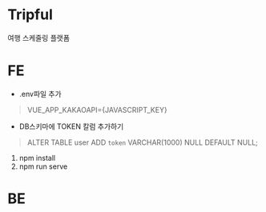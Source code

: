 # Tripful
여행 스케줄링 플랫폼

# FE
- .env파일 추가
> VUE_APP_KAKAOAPI={JAVASCRIPT_KEY}
- DB스키마에 TOKEN 칼럼 추가하기 
> ALTER TABLE user ADD `token` VARCHAR(1000) NULL DEFAULT NULL;
1. npm install
2. npm run serve

# BE
